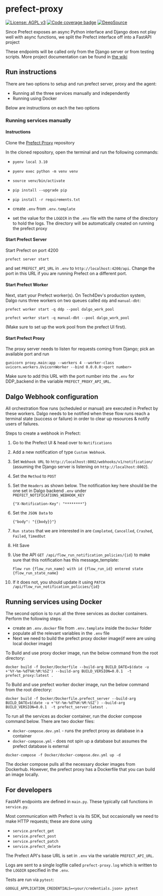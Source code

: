 # prefect-proxy

[![License: AGPL v3](https://img.shields.io/badge/License-AGPL%20v3-blue.svg)](https://www.gnu.org/licenses/agpl-3.0)
[![Code coverage badge](https://img.shields.io/codecov/c/github/DalgoT4D/prefect-proxy/main.svg)](https://codecov.io/gh/DalgoT4D/prefect-proxy/branch/main)
[![DeepSource](https://app.deepsource.com/gh/DalgoT4D/prefect-proxy.svg/?label=active+issues&show_trend=true&token=2GpMBhrZhOTX8-sWY9yJWDXY)](https://app.deepsource.com/gh/DalgoT4D/prefect-proxy/?ref=repository-badge)

Since Prefect exposes an async Python interface and Django does not play well with async functions, we split the Prefect interface off into a FastAPI project

These endpoints will be called only from the Django server or from testing scripts. More project documentation can be found in [the wiki](https://github.com/DalgoT4D/prefect-proxy/wiki)

## Run instructions

There are two options to setup and run prefect server, proxy and the agent:

- Running all the three services manually and independently
- Running using Docker

Below are instructions on each the two options

### Running services manually

#### Instructions

Clone the [Prefect Proxy](https://github.com/DalgoT4D/prefect-proxy) repository

In the cloned repository, open the terminal and run the following commands:

- `pyenv local 3.10`

- `pyenv exec python -m venv venv`

- `source venv/bin/activate`

- `pip install --upgrade pip`

- `pip install -r requirements.txt`

- create `.env` from `.env.template`
- set the value for the `LOGDIR` in the `.env` file with the name of the directory to hold the logs. The directory will be automatically created on running the prefect proxy

#### Start Prefect Server

Start Prefect on port 4200

    prefect server start

and set `PREFECT_API_URL` in `.env` to `http://localhost:4200/api`. Change the port in this URL if you are running Prefect on a different port.

#### Start Prefect Worker

Next, start your Prefect worker(s). On Tech4Dev's production system, Dalgo runs three workers on two queues called `ddp` and `manual-dbt`:

    prefect worker start -q ddp --pool dalgo_work_pool

    prefect worker start -q manual-dbt --pool dalgo_work_pool

(Make sure to set up the work pool from the prefect UI first).

#### Start Prefect Proxy

The proxy server needs to listen for requests coming from Django; pick an available port and run

    gunicorn proxy.main:app --workers 4 --worker-class uvicorn.workers.UvicornWorker --bind 0.0.0.0:<port number>

Make sure to add this URL with the port number into the `.env` for DDP_backend in the variable `PREFECT_PROXY_API_URL`.

## Dalgo Webhook configuration

All orchestration flow runs (scheduled or manual) are executed in Prefect by these workers. Dalgo needs to be notified when these flow runs reach a terminal state (success or failure) in order to clear up resources & notify users of failures.

Steps to create a webhook in Prefect:

1. Go to the Prefect UI & head over to `Notifications`
2. Add a new notification of type `Custom Webhook`.
3. Set `Webhook URL` to `http://localhost:8002/webhooks/v1/notification/` (assuming the Django server is listening on `http://localhost:8002`).
4. Set the `Method` to `POST`
5. Set the `Headers` as shown below. The notification key here should be the one set in Dalgo backend `.env` under `PREFECT_NOTIFICATIONS_WEBHOOK_KEY`

   ```
   {"X-Notification-Key": "********"}
   ```

6. Set the `JSON Data` to

   ```
   {"body": "{{body}}"}
   ```

7. `Run states` that we are interested in are `Completed`, `Cancelled`, `Crashed`, `Failed`, `TimedOut`
8. Hit Save
9. Use the API `GET /api/flow_run_notification_policies/{id}` to make sure that this notification has this message_template:

   ```
   Flow run {flow_run_name} with id {flow_run_id} entered state {flow_run_state_name}
   ```

10. If it does not, you should update it using `PATCH /api/flow_run_notification_policies/{id}`

## Running services using Docker

The second option is to run all the three services as docker containers.
Perform the following steps:

- create an `.env.docker` file from `.env.template` inside the `Docker` folder
- populate all the relevant variables in the `.env` file
- Next we need to build the prefect proxy docker image(if were are using local docker image)

To Build and use proxy docker image, run the below command from the root directory:

```
docker build -f Docker/Dockerfile --build-arg BUILD_DATE=$(date -u +'%Y-%m-%dT%H:%M:%SZ') --build-arg BUILD_VERSION=0.0.1  -t prefect_proxy:latest .
```

To Build and use prefect worker docker image, run the below command from the root directory:

```
docker build -f Docker/Dockerfile.prefect_server --build-arg BUILD_DATE=$(date -u +'%Y-%m-%dT%H:%M:%SZ') --build-arg BUILD_VERSION=0.0.1  -t prefect_server:latest .
```

To run all the services as docker container, run the docker compose command below. There are two docker files:

- `docker-compose.dev.yml` - runs the prefect proxy as database in a container
- `docker-compose.yml` - does not spin up a database but assumes the prefect database is external

```
docker-compose -f Docker/docker-compose.dev.yml up -d
```

The docker compose pulls all the necessary docker images from Dockerhub. However, the prefect proxy has a Dockerfile that you can build an image locally.

## For developers

FastAPI endpoints are defined in `main.py`. These typically call functions in `service.py`.

Most communication with Prefect is via its SDK, but occasionally we need to make HTTP requests; these are done using

- `service.prefect_get`
- `service.prefect_post`
- `service.prefect_patch`
- `service.prefect_delete`

The Prefect API's base URL is set in `.env` via the variable `PREFECT_API_URL`.

Logs are sent to a single logfile called `prefect-proxy.log` which is written to the `LOGDIR` specified in the `.env`.

Tests are run via `pytest`:

    GOOGLE_APPLICATION_CREDENTIALS=<your/credentials.json> pytest
